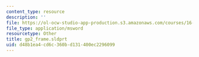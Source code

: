 ```yaml
---
content_type: resource
description: ''
file: https://ol-ocw-studio-app-production.s3.amazonaws.com/courses/16-810-engineering-design-and-rapid-prototyping-january-iap-2005/d48b1ea4cd6c360bd131400ec2296099_gp2_frame.sldprt
file_type: application/msword
resourcetype: Other
title: gp2_frame.sldprt
uid: d48b1ea4-cd6c-360b-d131-400ec2296099
---
```

